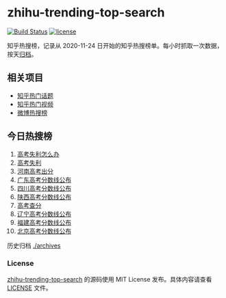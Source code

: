 # zhihu-trending-top-search

[![Build Status](https://github.com/justjavac/zhihu-trending-top-search/workflows/ci/badge.svg?branch=main)](https://github.com/justjavac/zhihu-trending-top-search/actions)
[![license](https://img.shields.io/github/license/justjavac/zhihu-trending-top-search)](https://github.com/justjavac/zhihu-trending-top-search/blob/main/LICENSE)

知乎热搜榜，记录从 2020-11-24
日开始的知乎热搜榜单。每小时抓取一次数据，按天[归档](./archives)。

## 相关项目

- [知乎热门话题](https://github.com/justjavac/zhihu-trending-hot-questions)
- [知乎热门视频](https://github.com/justjavac/zhihu-trending-hot-video)
- [微博热搜榜](https://github.com/justjavac/weibo-trending-hot-search)

## 今日热搜榜

<!-- BEGIN -->
<!-- 最后更新时间 Wed Jun 25 2025 19:12:29 GMT+0800 (China Standard Time) -->

1. [高考失利怎么办](https://www.zhihu.com/search?q=高考失利怎么办)
1. [高考失利](https://www.zhihu.com/search?q=高考失利)
1. [河南高考出分](https://www.zhihu.com/search?q=河南高考出分)
1. [广东高考分数线公布](https://www.zhihu.com/search?q=广东高考分数线公布)
1. [四川高考分数线公布](https://www.zhihu.com/search?q=四川高考分数线公布)
1. [陕西高考分数线公布](https://www.zhihu.com/search?q=陕西高考分数线公布)
1. [高考查分](https://www.zhihu.com/search?q=高考查分)
1. [辽宁高考分数线公布](https://www.zhihu.com/search?q=辽宁高考分数线公布)
1. [福建高考分数线公布](https://www.zhihu.com/search?q=福建高考分数线公布)
1. [北京高考分数线公布](https://www.zhihu.com/search?q=北京高考分数线公布)

<!-- END -->

历史归档 [./archives](./archives)

### License

[zhihu-trending-top-search](https://github.com/justjavac/zhihu-trending-top-search)
的源码使用 MIT License 发布。具体内容请查看 [LICENSE](./LICENSE) 文件。
